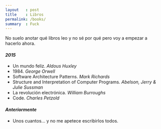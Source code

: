 ```yaml
---
layout   : post
title    : Libros
permalink: /books/
summary  : Fuck
---
```


No suelo anotar qué libros leo y no sé por qué pero voy a empezar a hacerlo ahora.

#### *2015*

- Un mundo feliz. *Aldous Huxley*
- 1984\. *George Orwell*
- Software Architecture Patterns. *Mark Richards*
- Structure and Interpretation of Computer Programs. *Abelson, Jerry & Julie Sussman*
- La revolución electrónica. *William Burroughs*
- Code. *Charles Petzold*

#### *Anteriormente*

- Unos cuantos... y no me apetece escribirlos todos.
